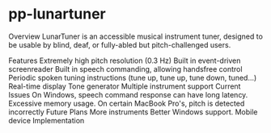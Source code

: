 # pp-lunartuner
Overview
LunarTuner is an accessible musical instrument tuner, designed to be usable by blind, deaf, or fully-abled but pitch-challenged users.

Features
Extremely high pitch resolution (0.3 Hz)
Built in event-driven screenreader
Built in speech commanding, allowing handsfree control
Periodic spoken tuning instructions (tune up, tune up, tune down, tuned...)
Real-time display
Tone generator
Multiple instrument support
Current Issues
On Windows, speech command response can have long latency.
Excessive memory usage.
On certain MacBook Pro's, pitch is detected incorrectly
Future Plans
More instruments
Better Windows support.
Mobile device Implementation

